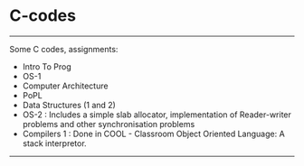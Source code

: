 # C-codes

------------------------------
Some C codes, assignments: 
* Intro To Prog
* OS-1
* Computer Architecture
* PoPL
* Data Structures (1 and 2)
* OS-2 : Includes a simple slab allocator, implementation of Reader-writer problems and other synchronisation problems
* Compilers 1 : Done in COOL - Classroom Object Oriented Language: A stack interpretor. 
------------------------------

